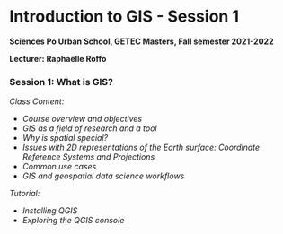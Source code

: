 # Introduction to GIS - Session 1
**Sciences Po Urban School, GETEC Masters, Fall semester 2021-2022**

**Lecturer: Raphaëlle Roffo**


### Session 1: What is GIS?

*Class Content:*

- *Course overview and objectives*
- *GIS as a field of research and a tool*
- *Why is spatial special?*
- *Issues with 2D representations of the Earth surface: Coordinate Reference Systems and Projections*
- *Common use cases*
- *GIS and geospatial data science workflows*

*Tutorial:*

- *Installing QGIS*
- *Exploring the QGIS console*

